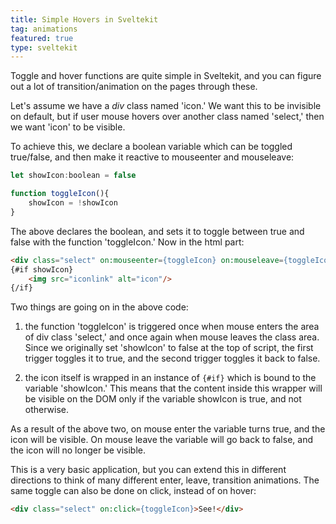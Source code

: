 ```yaml
---
title: Simple Hovers in Sveltekit
tag: animations
featured: true
type: sveltekit
---
```


Toggle and hover functions are quite simple in Sveltekit, and you can figure out a lot of transition/animation on the pages through these. 

Let's assume we have a *div* class named 'icon.' We want this to be invisible on default, but if user mouse hovers over another class named 'select,' then we want 'icon' to be visible.

To achieve this, we declare a boolean variable which can be toggled true/false, and then make it reactive to mouseenter and mouseleave:

```javascript
let showIcon:boolean = false

function toggleIcon(){
	showIcon = !showIcon
}
```

The above declares the boolean, and sets it to toggle between true and false with the function 'toggleIcon.' Now in the html part:

```html
<div class="select" on:mouseenter={toggleIcon} on:mouseleave={toggleIcon}>See Icon!</div>
{#if showIcon}
	<img src="iconlink" alt="icon"/>
{/if}
```

Two things are going on in the above code:

1. the function 'toggleIcon' is triggered once when mouse enters the area of div class 'select,' and once again when mouse leaves the class area. Since we originally set 'showIcon' to false at the top of script, the first trigger toggles it to true, and the second trigger toggles it back to false.

2. the icon itself is wrapped in an instance of `{#if}` which is bound to the variable 'showIcon.' This means that the content inside this wrapper will be visible on the DOM only if the variable showIcon is true, and not otherwise.

As a result of the above two, on mouse enter the variable turns true, and the icon will be visible. On mouse leave the variable will go back to false, and the icon will no longer be visible.

This is a very basic application, but you can extend this in different directions to think of many different enter, leave, transition animations. The same toggle can also be done on click, instead of on hover:

```html
<div class="select" on:click={toggleIcon}>See!</div>
```
